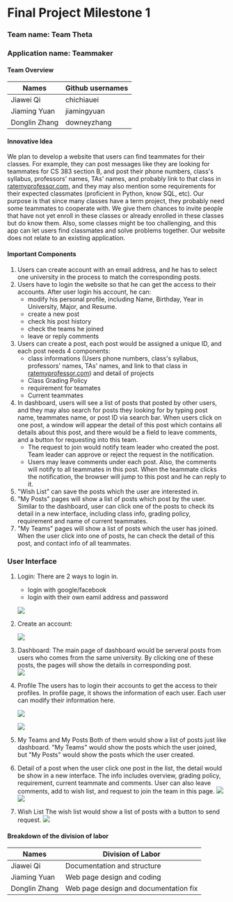 
# Final Project Milestone 1
### Team name: Team Theta
### Application name: Teammaker
#### Team Overview
|Names|Github usernames|
|  ----  | ----  |
|Jiawei Qi|chichiauei|
|Jiaming Yuan|jiamingyuan|
|Donglin Zhang|downeyzhang|

#### Innovative Idea
We plan to develop a website that users can find teammates for their classes. For example, they can post messages like they are looking for teammates for CS 383 section B, and post their phone numbers, class's syllabus, professors' names, TAs' names, and probably link to that class in [ratemyprofessor.com](https://www.ratemyprofessors.com/), and they may also mention some requirements for their expected classmates (proficient in Python, know SQL, etc). Our purpose is that since many classes have a term project, they probably need some teammates to cooperate with. We give them chances to invite people that have not yet enroll in these classes or already enrolled in these classes but do know them. Also, some classes might be too challenging, and this app can let users find classmates and solve problems together. Our website does not relate to an existing application.

#### Important Components
1. Users can create account with an email address, and he has to select one university in the process to match the corresponding posts.
2. Users have to login the website so that he can get the access to their accounts. After user login his account, he can: 
    * modify his personal profile, including Name, Birthday, Year in University, Major, and Resume. 
    * create a new post
    * check his post history
    * check the teams he joined
    * leave or reply comments
3. Users can create a post, each post would be assigned a unique ID, and each post needs 4 components: 
    * class informations (Users phone numbers, class's syllabus, professors' names, TAs' names, and link to that class in [ratemyprofessor.com](https://www.ratemyprofessors.com/)) and detail of projects
    * Class Grading Policy
    * requirement for teamates
    * Current teammates
4. In dashboard, users will see a list of posts that posted by other users, and they may also search for posts they looking for by typing post name, teammates name, or post ID via search bar. When users click on one post, a window will appear the detail of this post which contains all details about this post, and there would be a field to leave comments, and a button for requesting into this team.
    * The request to join would notify team leader who created the post. Team leader can approve or reject the request in the notification.
    * Users may leave comments under each post. Also, the comments will notify to all teammates in this post. When the teammate clicks the notification, the browser will jump to this post and he can reply to it.
5. "Wish List" can save the posts which the user are interested in.
6. "My Posts" pages will show a list of posts which post by the user. Similar to the dashboard, user can click one of the posts to check its detail in a new interface, including class info, grading policy, requirement and name of current teammates.
7. "My Teams" pages will show a list of posts which the user has joined. When the user click into one of posts, he can check the detail of this post, and contact info of all teammates.


### User Interface

1.  Login: There are 2 ways to login in.
    * login with google/facebook
    * login with their own eamil address and password

    ![](media/login1.png)

2. Create an account:

    ![](media/create.png)

<!-- 
3. Dashboard:
The main page of dashboard would be serveral posts from users who comes from the same university. For example, there are four posts which is CS326, CS187, CS589, and CS311 in the screenshot. When the user clicks one of these posts, the detail of this post will be show as below;

    ![](media/dashboard.png)
-->

3. Dashboard:
    The main page of dashboard would be serveral posts from users who comes from the same university. By clicking one of these posts, the pages will show the details in corresponding post.    
    ![](media/dashboard.png)


4. Profile
    The users has to login their accounts to get the access to their profiles. In profile page, it shows the information of each user. Each user can modify their information here. 

    ![](media/profile1.png)

    ![](media/profile2.png)

5. My Teams and My Posts
    Both of them would show a list of posts just like dashboard. "My Teams" would show the posts which the user joined, but "My Posts" would show the posts which the user created.

6. Detail of a post
    when the user click one post in the list, the detail would be show in a new interface. The info includes overview, grading policy, requirement, current teammate and comments.
    User can also leave comments, add to wish list, and request to join the team in this page.
    ![](media/postdetail1.png)
    ![](media/postdetail2.png)

7. Wish List
    The wish list would show a list of posts with a button to send request.
    ![](media/wishlist.png)


#### Breakdown of the division of labor
|Names|Division of Labor|
|  ----  | ----  |
|Jiawei Qi|Documentation and structure|
|Jiaming Yuan|Web page design and coding|
|Donglin Zhang|Web page design and documentation fix|